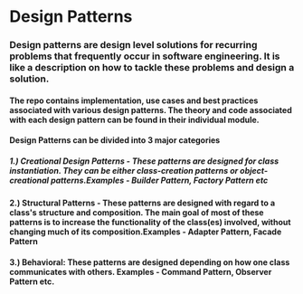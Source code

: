 # Design Patterns

### Design patterns are design level solutions for recurring problems that frequently occur in software engineering. It is like a description on how to tackle these problems and design a solution.

#### The repo contains implementation, use cases and best practices associated with various design patterns. The theory and code associated with each design pattern can be found in their individual module.


#### Design Patterns can be divided into 3 major categories 
##### 1.) Creational Design Patterns - These patterns are designed for class instantiation. They can be either class-creation patterns or object-creational patterns.Examples - Builder Pattern, Factory Pattern etc

#### 2.) Structural Patterns - These patterns are designed with regard to a class's structure and composition. The main goal of most of these patterns is to increase the functionality of the class(es) involved, without changing much of its composition.Examples - Adapter Pattern, Facade Pattern

#### 3.) Behavioral: These patterns are designed depending on how one class communicates with others. Examples - Command Pattern, Observer Pattern etc. 